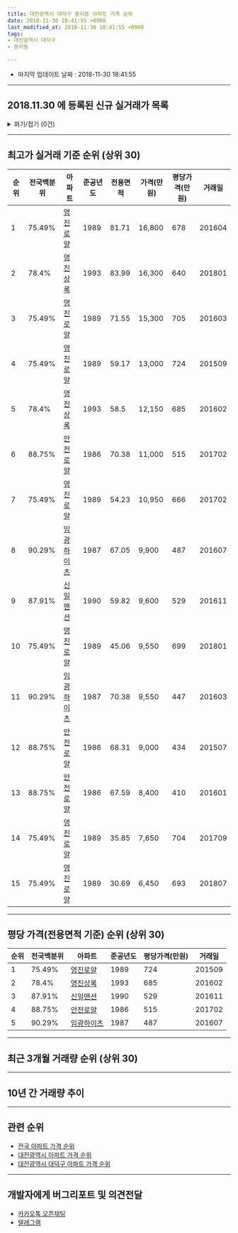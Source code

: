 ```yaml
---
title: 대전광역시 대덕구 중리동 아파트 가격 순위
date: 2018-11-30 18:41:55 +0900
last_modified_at: 2018-11-30 18:41:55 +0900
tags:
- 대전광역시 대덕구
- 중리동

---
```


* 마지막 업데이트 날짜 : 2018-11-30 18:41:55

---

## 2018.11.30 에 등록된 신규 실거래가 목록

<details>
<summary>펴기/접기 (0건)</summary>
<div markdown="1">

|아파트|전국백분위|준공년도|전용면적|가격(만원)|평당가격(만원)|거래일|
|---|---|---|---|---|---|---|
|없음|||||||


</div>
</details>

---

## 최고가 실거래 기준 순위 (상위 30)


|순위|전국백분위|아파트|준공년도|전용면적|가격(만원)|평당가격(만원)|거래일|
|---|---|---|---|---|---|---|---|
|1|75.49%|[영진로얄](https://search.naver.com/search.naver?query=%EB%8C%80%EC%A0%84%EA%B4%91%EC%97%AD%EC%8B%9C+%EB%8C%80%EB%8D%95%EA%B5%AC+%EC%A4%91%EB%A6%AC%EB%8F%99+%EC%98%81%EC%A7%84%EB%A1%9C%EC%96%84)|1989|81.71|16,800|678|201604|
|2|78.4%|[영진상록](https://search.naver.com/search.naver?query=%EB%8C%80%EC%A0%84%EA%B4%91%EC%97%AD%EC%8B%9C+%EB%8C%80%EB%8D%95%EA%B5%AC+%EC%A4%91%EB%A6%AC%EB%8F%99+%EC%98%81%EC%A7%84%EC%83%81%EB%A1%9D)|1993|83.99|16,300|640|201801|
|3|75.49%|[영진로얄](https://search.naver.com/search.naver?query=%EB%8C%80%EC%A0%84%EA%B4%91%EC%97%AD%EC%8B%9C+%EB%8C%80%EB%8D%95%EA%B5%AC+%EC%A4%91%EB%A6%AC%EB%8F%99+%EC%98%81%EC%A7%84%EB%A1%9C%EC%96%84)|1989|71.55|15,300|705|201603|
|4|75.49%|[영진로얄](https://search.naver.com/search.naver?query=%EB%8C%80%EC%A0%84%EA%B4%91%EC%97%AD%EC%8B%9C+%EB%8C%80%EB%8D%95%EA%B5%AC+%EC%A4%91%EB%A6%AC%EB%8F%99+%EC%98%81%EC%A7%84%EB%A1%9C%EC%96%84)|1989|59.17|13,000|724|201509|
|5|78.4%|[영진상록](https://search.naver.com/search.naver?query=%EB%8C%80%EC%A0%84%EA%B4%91%EC%97%AD%EC%8B%9C+%EB%8C%80%EB%8D%95%EA%B5%AC+%EC%A4%91%EB%A6%AC%EB%8F%99+%EC%98%81%EC%A7%84%EC%83%81%EB%A1%9D)|1993|58.5|12,150|685|201602|
|6|88.75%|[안전로얄](https://search.naver.com/search.naver?query=%EB%8C%80%EC%A0%84%EA%B4%91%EC%97%AD%EC%8B%9C+%EB%8C%80%EB%8D%95%EA%B5%AC+%EC%A4%91%EB%A6%AC%EB%8F%99+%EC%95%88%EC%A0%84%EB%A1%9C%EC%96%84)|1986|70.38|11,000|515|201702|
|7|75.49%|[영진로얄](https://search.naver.com/search.naver?query=%EB%8C%80%EC%A0%84%EA%B4%91%EC%97%AD%EC%8B%9C+%EB%8C%80%EB%8D%95%EA%B5%AC+%EC%A4%91%EB%A6%AC%EB%8F%99+%EC%98%81%EC%A7%84%EB%A1%9C%EC%96%84)|1989|54.23|10,950|666|201702|
|8|90.29%|[임광하이츠](https://search.naver.com/search.naver?query=%EB%8C%80%EC%A0%84%EA%B4%91%EC%97%AD%EC%8B%9C+%EB%8C%80%EB%8D%95%EA%B5%AC+%EC%A4%91%EB%A6%AC%EB%8F%99+%EC%9E%84%EA%B4%91%ED%95%98%EC%9D%B4%EC%B8%A0)|1987|67.05|9,900|487|201607|
|9|87.91%|[신일맨션](https://search.naver.com/search.naver?query=%EB%8C%80%EC%A0%84%EA%B4%91%EC%97%AD%EC%8B%9C+%EB%8C%80%EB%8D%95%EA%B5%AC+%EC%A4%91%EB%A6%AC%EB%8F%99+%EC%8B%A0%EC%9D%BC%EB%A7%A8%EC%85%98)|1990|59.82|9,600|529|201611|
|10|75.49%|[영진로얄](https://search.naver.com/search.naver?query=%EB%8C%80%EC%A0%84%EA%B4%91%EC%97%AD%EC%8B%9C+%EB%8C%80%EB%8D%95%EA%B5%AC+%EC%A4%91%EB%A6%AC%EB%8F%99+%EC%98%81%EC%A7%84%EB%A1%9C%EC%96%84)|1989|45.06|9,550|699|201801|
|11|90.29%|[임광하이츠](https://search.naver.com/search.naver?query=%EB%8C%80%EC%A0%84%EA%B4%91%EC%97%AD%EC%8B%9C+%EB%8C%80%EB%8D%95%EA%B5%AC+%EC%A4%91%EB%A6%AC%EB%8F%99+%EC%9E%84%EA%B4%91%ED%95%98%EC%9D%B4%EC%B8%A0)|1987|70.38|9,550|447|201603|
|12|88.75%|[안전로얄](https://search.naver.com/search.naver?query=%EB%8C%80%EC%A0%84%EA%B4%91%EC%97%AD%EC%8B%9C+%EB%8C%80%EB%8D%95%EA%B5%AC+%EC%A4%91%EB%A6%AC%EB%8F%99+%EC%95%88%EC%A0%84%EB%A1%9C%EC%96%84)|1986|68.31|9,000|434|201507|
|13|88.75%|[안전로얄](https://search.naver.com/search.naver?query=%EB%8C%80%EC%A0%84%EA%B4%91%EC%97%AD%EC%8B%9C+%EB%8C%80%EB%8D%95%EA%B5%AC+%EC%A4%91%EB%A6%AC%EB%8F%99+%EC%95%88%EC%A0%84%EB%A1%9C%EC%96%84)|1986|67.59|8,400|410|201601|
|14|75.49%|[영진로얄](https://search.naver.com/search.naver?query=%EB%8C%80%EC%A0%84%EA%B4%91%EC%97%AD%EC%8B%9C+%EB%8C%80%EB%8D%95%EA%B5%AC+%EC%A4%91%EB%A6%AC%EB%8F%99+%EC%98%81%EC%A7%84%EB%A1%9C%EC%96%84)|1989|35.85|7,650|704|201709|
|15|75.49%|[영진로얄](https://search.naver.com/search.naver?query=%EB%8C%80%EC%A0%84%EA%B4%91%EC%97%AD%EC%8B%9C+%EB%8C%80%EB%8D%95%EA%B5%AC+%EC%A4%91%EB%A6%AC%EB%8F%99+%EC%98%81%EC%A7%84%EB%A1%9C%EC%96%84)|1989|30.69|6,450|693|201807|


---

## 평당 가격(전용면적 기준) 순위 (상위 30)


|순위|전국백분위|아파트|준공년도|평당가격(만원)|거래일|
|---|---|---|---|---|---|
|1|75.49%|[영진로얄](https://search.naver.com/search.naver?query=%EB%8C%80%EC%A0%84%EA%B4%91%EC%97%AD%EC%8B%9C+%EB%8C%80%EB%8D%95%EA%B5%AC+%EC%A4%91%EB%A6%AC%EB%8F%99+%EC%98%81%EC%A7%84%EB%A1%9C%EC%96%84)|1989|724|201509|
|2|78.4%|[영진상록](https://search.naver.com/search.naver?query=%EB%8C%80%EC%A0%84%EA%B4%91%EC%97%AD%EC%8B%9C+%EB%8C%80%EB%8D%95%EA%B5%AC+%EC%A4%91%EB%A6%AC%EB%8F%99+%EC%98%81%EC%A7%84%EC%83%81%EB%A1%9D)|1993|685|201602|
|3|87.91%|[신일맨션](https://search.naver.com/search.naver?query=%EB%8C%80%EC%A0%84%EA%B4%91%EC%97%AD%EC%8B%9C+%EB%8C%80%EB%8D%95%EA%B5%AC+%EC%A4%91%EB%A6%AC%EB%8F%99+%EC%8B%A0%EC%9D%BC%EB%A7%A8%EC%85%98)|1990|529|201611|
|4|88.75%|[안전로얄](https://search.naver.com/search.naver?query=%EB%8C%80%EC%A0%84%EA%B4%91%EC%97%AD%EC%8B%9C+%EB%8C%80%EB%8D%95%EA%B5%AC+%EC%A4%91%EB%A6%AC%EB%8F%99+%EC%95%88%EC%A0%84%EB%A1%9C%EC%96%84)|1986|515|201702|
|5|90.29%|[임광하이츠](https://search.naver.com/search.naver?query=%EB%8C%80%EC%A0%84%EA%B4%91%EC%97%AD%EC%8B%9C+%EB%8C%80%EB%8D%95%EA%B5%AC+%EC%A4%91%EB%A6%AC%EB%8F%99+%EC%9E%84%EA%B4%91%ED%95%98%EC%9D%B4%EC%B8%A0)|1987|487|201607|


---

## 최근 3개월 거래량 순위 (상위 30)


<div style="width:100%;">
    <canvas id="deal_count_ranking" height="250"></canvas>
</div>


<script>
new Chart(document.getElementById("deal_count_ranking"), {
    type: 'horizontalBar',
    data: {
        labels: ['영진로얄', '신일맨션', '임광하이츠'],
        datasets: [{
            label: '실거래 수',
            data: [4, 2, 1],
            borderColor: "rgba(255, 0, 128, 1)",
            backgroundColor: "rgba(255, 0, 128, 0.5)",
            fill: false,
        }]
    },
    options: {
        responsive: true,
        title: {
            display: true,
            text: '최근 3개월 거래량 순위'
        },
        tooltips: {
            mode: 'index',
            intersect: false,
            callbacks: {
                title: function(tooltipItems, data) {
                    return "실거래 수:";
                },
                label: function(tooltipItem, data) {
                    return data.labels[tooltipItem.index] + ": " + tooltipItem.xLabel;
                }
            }
        },
        hover: {
            mode: 'nearest',
            intersect: true
        },
        scales: {
            xAxes: [{
                display: true,
                scaleLabel: {
                    display: true,
                    labelString: '실거래 수'
                },
                ticks: {
                    suggestedMin: 0,
                }
            }],
            yAxes: [{
                display: true,
                ticks: {
                    autoSkip: false,
                    callback: function(value, index, values) {
                        if (value.length > 15)
                            return value.substr(0, 13) + "...";
                        else
                            return value;
                    }
                },
                scaleLabel: {
                    display: false,
                }
            }]
        }
    }
});

</script>


---

## 10년 간 거래량 추이


<div style="width:100%;">
    <canvas id="deal_progress" height="250"></canvas>
</div>

<script>
new Chart(document.getElementById("deal_progress"), {
    type: 'line',
    data: {
        labels: ['200811','200812','200901','200902','200903','200904','200905','200906','200907','200908','200909','200910','200911','200912','201001','201002','201003','201004','201005','201006','201007','201008','201009','201010','201011','201012','201101','201102','201103','201104','201105','201106','201107','201108','201109','201110','201111','201112','201201','201202','201203','201204','201205','201206','201207','201208','201209','201210','201211','201212','201301','201302','201303','201304','201305','201306','201307','201308','201309','201310','201311','201312','201401','201402','201403','201404','201405','201406','201407','201408','201409','201410','201411','201412','201501','201502','201503','201504','201505','201506','201507','201508','201509','201510','201511','201512','201601','201602','201603','201604','201605','201606','201607','201608','201609','201610','201611','201612','201701','201702','201703','201704','201705','201706','201707','201708','201709','201710','201711','201712','201801','201802','201803','201804','201805','201806','201807','201808','201809','201810','201811'],
        datasets: [{
            label: '실거래 수',
            pointRadius: 1,
            data: [4, 4, 3, 10, 9, 5, 7, 10, 10, 10, 5, 12, 6, 8, 6, 6, 10, 10, 7, 5, 8, 4, 9, 12, 7, 4, 6, 4, 12, 7, 5, 1, 5, 4, 2, 7, 4, 5, 6, 5, 5, 0, 7, 7, 8, 5, 6, 9, 4, 4, 8, 6, 6, 3, 6, 8, 8, 5, 6, 3, 4, 6, 3, 8, 5, 9, 5, 2, 0, 4, 3, 5, 6, 1, 6, 7, 8, 7, 5, 6, 5, 8, 5, 6, 6, 4, 5, 4, 5, 10, 5, 1, 2, 1, 8, 7, 9, 2, 4, 5, 7, 5, 5, 5, 5, 6, 6, 2, 8, 7, 9, 4, 3, 3, 0, 1, 6, 5, 3, 2, 2],
            borderColor: "rgba(255, 201, 14, 1)",
            backgroundColor: "rgba(255, 201, 14, 0.5)",
            fill: true,
        }]
    },
    options: {
        responsive: true,
        title: {
            display: true,
            text: '10년간 거래량 추이'
        },
        tooltips: {
            mode: 'index',
            intersect: false,
        },
        hover: {
            mode: 'nearest',
            intersect: true
        },
        scales: {
            xAxes: [{
                display: true,
                scaleLabel: {
                    display: true,
                    labelString: '년/월'
                }
            }],
            yAxes: [{
                display: true,
                ticks: {
                    suggestedMin: 0,
                },
                scaleLabel: {
                    display: true,
                    labelString: '실거래 수'
                }
            }]
        }
    }
});

</script>


---

## 관련 순위

- [전국 아파트 가격 순위](https://inasie.github.io/apt-ranking/전국)
- [대전광역시 아파트 가격 순위](https://inasie.github.io/apt-ranking/대전광역시)
- [대전광역시 대덕구 아파트 가격 순위](https://inasie.github.io/apt-ranking/대전광역시-대덕구)


---

## 개발자에게 버그리포트 및 의견전달

- [카카오톡 오픈채팅](https://open.kakao.com/o/gLJUAP4)
- [텔레그램](https://t.me/inasie)

